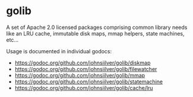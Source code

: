 # golib
A set of Apache 2.0 licensed packages comprising common library needs like an LRU cache, immutable disk maps, mmap helpers, 
state machines, etc...

Usage is documented in individual godocs:
* https://godoc.org/github.com/johnsiilver/golib/diskmap
* https://godoc.org/github.com/johnsiilver/golib/filewatcher
* https://godoc.org/github.com/johnsiilver/golib/mmap
* https://godoc.org/github.com/johnsiilver/golib/statemachine
* https://godoc.org/github.com/johnsiilver/golib/cache/lru

